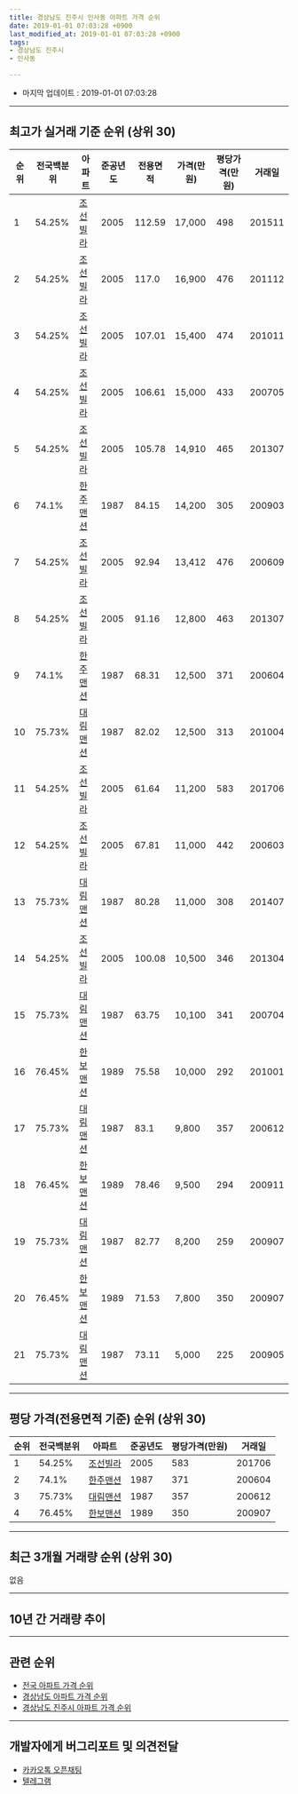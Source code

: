 ```yaml
---
title: 경상남도 진주시 인사동 아파트 가격 순위
date: 2019-01-01 07:03:28 +0900
last_modified_at: 2019-01-01 07:03:28 +0900
tags:
- 경상남도 진주시
- 인사동

---
```


* 마지막 업데이트 : 2019-01-01 07:03:28

---

## 최고가 실거래 기준 순위 (상위 30)


|순위|전국백분위|아파트|준공년도|전용면적|가격(만원)|평당가격(만원)|거래일|
|---|---|---|---|---|---|---|---|
|1|54.25%|[조선빌라](https://search.naver.com/search.naver?query=%EA%B2%BD%EC%83%81%EB%82%A8%EB%8F%84+%EC%A7%84%EC%A3%BC%EC%8B%9C+%EC%9D%B8%EC%82%AC%EB%8F%99+%EC%A1%B0%EC%84%A0%EB%B9%8C%EB%9D%BC)|2005|112.59|17,000|498|201511|
|2|54.25%|[조선빌라](https://search.naver.com/search.naver?query=%EA%B2%BD%EC%83%81%EB%82%A8%EB%8F%84+%EC%A7%84%EC%A3%BC%EC%8B%9C+%EC%9D%B8%EC%82%AC%EB%8F%99+%EC%A1%B0%EC%84%A0%EB%B9%8C%EB%9D%BC)|2005|117.0|16,900|476|201112|
|3|54.25%|[조선빌라](https://search.naver.com/search.naver?query=%EA%B2%BD%EC%83%81%EB%82%A8%EB%8F%84+%EC%A7%84%EC%A3%BC%EC%8B%9C+%EC%9D%B8%EC%82%AC%EB%8F%99+%EC%A1%B0%EC%84%A0%EB%B9%8C%EB%9D%BC)|2005|107.01|15,400|474|201011|
|4|54.25%|[조선빌라](https://search.naver.com/search.naver?query=%EA%B2%BD%EC%83%81%EB%82%A8%EB%8F%84+%EC%A7%84%EC%A3%BC%EC%8B%9C+%EC%9D%B8%EC%82%AC%EB%8F%99+%EC%A1%B0%EC%84%A0%EB%B9%8C%EB%9D%BC)|2005|106.61|15,000|433|200705|
|5|54.25%|[조선빌라](https://search.naver.com/search.naver?query=%EA%B2%BD%EC%83%81%EB%82%A8%EB%8F%84+%EC%A7%84%EC%A3%BC%EC%8B%9C+%EC%9D%B8%EC%82%AC%EB%8F%99+%EC%A1%B0%EC%84%A0%EB%B9%8C%EB%9D%BC)|2005|105.78|14,910|465|201307|
|6|74.1%|[한주맨션](https://search.naver.com/search.naver?query=%EA%B2%BD%EC%83%81%EB%82%A8%EB%8F%84+%EC%A7%84%EC%A3%BC%EC%8B%9C+%EC%9D%B8%EC%82%AC%EB%8F%99+%ED%95%9C%EC%A3%BC%EB%A7%A8%EC%85%98)|1987|84.15|14,200|305|200903|
|7|54.25%|[조선빌라](https://search.naver.com/search.naver?query=%EA%B2%BD%EC%83%81%EB%82%A8%EB%8F%84+%EC%A7%84%EC%A3%BC%EC%8B%9C+%EC%9D%B8%EC%82%AC%EB%8F%99+%EC%A1%B0%EC%84%A0%EB%B9%8C%EB%9D%BC)|2005|92.94|13,412|476|200609|
|8|54.25%|[조선빌라](https://search.naver.com/search.naver?query=%EA%B2%BD%EC%83%81%EB%82%A8%EB%8F%84+%EC%A7%84%EC%A3%BC%EC%8B%9C+%EC%9D%B8%EC%82%AC%EB%8F%99+%EC%A1%B0%EC%84%A0%EB%B9%8C%EB%9D%BC)|2005|91.16|12,800|463|201307|
|9|74.1%|[한주맨션](https://search.naver.com/search.naver?query=%EA%B2%BD%EC%83%81%EB%82%A8%EB%8F%84+%EC%A7%84%EC%A3%BC%EC%8B%9C+%EC%9D%B8%EC%82%AC%EB%8F%99+%ED%95%9C%EC%A3%BC%EB%A7%A8%EC%85%98)|1987|68.31|12,500|371|200604|
|10|75.73%|[대림맨션](https://search.naver.com/search.naver?query=%EA%B2%BD%EC%83%81%EB%82%A8%EB%8F%84+%EC%A7%84%EC%A3%BC%EC%8B%9C+%EC%9D%B8%EC%82%AC%EB%8F%99+%EB%8C%80%EB%A6%BC%EB%A7%A8%EC%85%98)|1987|82.02|12,500|313|201004|
|11|54.25%|[조선빌라](https://search.naver.com/search.naver?query=%EA%B2%BD%EC%83%81%EB%82%A8%EB%8F%84+%EC%A7%84%EC%A3%BC%EC%8B%9C+%EC%9D%B8%EC%82%AC%EB%8F%99+%EC%A1%B0%EC%84%A0%EB%B9%8C%EB%9D%BC)|2005|61.64|11,200|583|201706|
|12|54.25%|[조선빌라](https://search.naver.com/search.naver?query=%EA%B2%BD%EC%83%81%EB%82%A8%EB%8F%84+%EC%A7%84%EC%A3%BC%EC%8B%9C+%EC%9D%B8%EC%82%AC%EB%8F%99+%EC%A1%B0%EC%84%A0%EB%B9%8C%EB%9D%BC)|2005|67.81|11,000|442|200603|
|13|75.73%|[대림맨션](https://search.naver.com/search.naver?query=%EA%B2%BD%EC%83%81%EB%82%A8%EB%8F%84+%EC%A7%84%EC%A3%BC%EC%8B%9C+%EC%9D%B8%EC%82%AC%EB%8F%99+%EB%8C%80%EB%A6%BC%EB%A7%A8%EC%85%98)|1987|80.28|11,000|308|201407|
|14|54.25%|[조선빌라](https://search.naver.com/search.naver?query=%EA%B2%BD%EC%83%81%EB%82%A8%EB%8F%84+%EC%A7%84%EC%A3%BC%EC%8B%9C+%EC%9D%B8%EC%82%AC%EB%8F%99+%EC%A1%B0%EC%84%A0%EB%B9%8C%EB%9D%BC)|2005|100.08|10,500|346|201304|
|15|75.73%|[대림맨션](https://search.naver.com/search.naver?query=%EA%B2%BD%EC%83%81%EB%82%A8%EB%8F%84+%EC%A7%84%EC%A3%BC%EC%8B%9C+%EC%9D%B8%EC%82%AC%EB%8F%99+%EB%8C%80%EB%A6%BC%EB%A7%A8%EC%85%98)|1987|63.75|10,100|341|200704|
|16|76.45%|[한보맨션](https://search.naver.com/search.naver?query=%EA%B2%BD%EC%83%81%EB%82%A8%EB%8F%84+%EC%A7%84%EC%A3%BC%EC%8B%9C+%EC%9D%B8%EC%82%AC%EB%8F%99+%ED%95%9C%EB%B3%B4%EB%A7%A8%EC%85%98)|1989|75.58|10,000|292|201001|
|17|75.73%|[대림맨션](https://search.naver.com/search.naver?query=%EA%B2%BD%EC%83%81%EB%82%A8%EB%8F%84+%EC%A7%84%EC%A3%BC%EC%8B%9C+%EC%9D%B8%EC%82%AC%EB%8F%99+%EB%8C%80%EB%A6%BC%EB%A7%A8%EC%85%98)|1987|83.1|9,800|357|200612|
|18|76.45%|[한보맨션](https://search.naver.com/search.naver?query=%EA%B2%BD%EC%83%81%EB%82%A8%EB%8F%84+%EC%A7%84%EC%A3%BC%EC%8B%9C+%EC%9D%B8%EC%82%AC%EB%8F%99+%ED%95%9C%EB%B3%B4%EB%A7%A8%EC%85%98)|1989|78.46|9,500|294|200911|
|19|75.73%|[대림맨션](https://search.naver.com/search.naver?query=%EA%B2%BD%EC%83%81%EB%82%A8%EB%8F%84+%EC%A7%84%EC%A3%BC%EC%8B%9C+%EC%9D%B8%EC%82%AC%EB%8F%99+%EB%8C%80%EB%A6%BC%EB%A7%A8%EC%85%98)|1987|82.77|8,200|259|200907|
|20|76.45%|[한보맨션](https://search.naver.com/search.naver?query=%EA%B2%BD%EC%83%81%EB%82%A8%EB%8F%84+%EC%A7%84%EC%A3%BC%EC%8B%9C+%EC%9D%B8%EC%82%AC%EB%8F%99+%ED%95%9C%EB%B3%B4%EB%A7%A8%EC%85%98)|1989|71.53|7,800|350|200907|
|21|75.73%|[대림맨션](https://search.naver.com/search.naver?query=%EA%B2%BD%EC%83%81%EB%82%A8%EB%8F%84+%EC%A7%84%EC%A3%BC%EC%8B%9C+%EC%9D%B8%EC%82%AC%EB%8F%99+%EB%8C%80%EB%A6%BC%EB%A7%A8%EC%85%98)|1987|73.11|5,000|225|200905|


---

## 평당 가격(전용면적 기준) 순위 (상위 30)


|순위|전국백분위|아파트|준공년도|평당가격(만원)|거래일|
|---|---|---|---|---|---|
|1|54.25%|[조선빌라](https://search.naver.com/search.naver?query=%EA%B2%BD%EC%83%81%EB%82%A8%EB%8F%84+%EC%A7%84%EC%A3%BC%EC%8B%9C+%EC%9D%B8%EC%82%AC%EB%8F%99+%EC%A1%B0%EC%84%A0%EB%B9%8C%EB%9D%BC)|2005|583|201706|
|2|74.1%|[한주맨션](https://search.naver.com/search.naver?query=%EA%B2%BD%EC%83%81%EB%82%A8%EB%8F%84+%EC%A7%84%EC%A3%BC%EC%8B%9C+%EC%9D%B8%EC%82%AC%EB%8F%99+%ED%95%9C%EC%A3%BC%EB%A7%A8%EC%85%98)|1987|371|200604|
|3|75.73%|[대림맨션](https://search.naver.com/search.naver?query=%EA%B2%BD%EC%83%81%EB%82%A8%EB%8F%84+%EC%A7%84%EC%A3%BC%EC%8B%9C+%EC%9D%B8%EC%82%AC%EB%8F%99+%EB%8C%80%EB%A6%BC%EB%A7%A8%EC%85%98)|1987|357|200612|
|4|76.45%|[한보맨션](https://search.naver.com/search.naver?query=%EA%B2%BD%EC%83%81%EB%82%A8%EB%8F%84+%EC%A7%84%EC%A3%BC%EC%8B%9C+%EC%9D%B8%EC%82%AC%EB%8F%99+%ED%95%9C%EB%B3%B4%EB%A7%A8%EC%85%98)|1989|350|200907|


---

## 최근 3개월 거래량 순위 (상위 30)

없음

---

## 10년 간 거래량 추이


<div style="width:100%;">
    <canvas id="deal_progress" height="250"></canvas>
</div>

<script>
new Chart(document.getElementById("deal_progress"), {
    type: 'line',
    data: {
        labels: ['200901','200902','200903','200904','200905','200906','200907','200908','200909','200910','200911','200912','201001','201002','201003','201004','201005','201006','201007','201008','201009','201010','201011','201012','201101','201102','201103','201104','201105','201106','201107','201108','201109','201110','201111','201112','201201','201202','201203','201204','201205','201206','201207','201208','201209','201210','201211','201212','201301','201302','201303','201304','201305','201306','201307','201308','201309','201310','201311','201312','201401','201402','201403','201404','201405','201406','201407','201408','201409','201410','201411','201412','201501','201502','201503','201504','201505','201506','201507','201508','201509','201510','201511','201512','201601','201602','201603','201604','201605','201606','201607','201608','201609','201610','201611','201612','201701','201702','201703','201704','201705','201706','201707','201708','201709','201710','201711','201712','201801','201802','201803','201804','201805','201806','201807','201808','201809','201810','201811','201812','201901'],
        datasets: [{
            label: '실거래 수',
            pointRadius: 1,
            data: [0, 0, 1, 1, 2, 0, 2, 0, 1, 0, 1, 0, 1, 0, 2, 1, 0, 0, 1, 0, 0, 0, 1, 0, 1, 0, 1, 1, 0, 0, 0, 1, 0, 0, 0, 1, 0, 0, 0, 1, 1, 0, 1, 1, 0, 1, 0, 0, 1, 0, 1, 1, 0, 1, 2, 0, 0, 0, 1, 0, 0, 0, 0, 0, 2, 0, 1, 0, 0, 0, 1, 0, 0, 0, 1, 0, 0, 0, 1, 0, 0, 0, 2, 0, 0, 0, 1, 0, 0, 0, 0, 0, 0, 2, 0, 0, 0, 1, 0, 0, 0, 2, 0, 2, 0, 0, 0, 1, 1, 0, 1, 0, 2, 0, 1, 1, 1, 0, 0, 0, 0],
            borderColor: "rgba(255, 201, 14, 1)",
            backgroundColor: "rgba(255, 201, 14, 0.5)",
            fill: true,
        }]
    },
    options: {
        responsive: true,
        title: {
            display: true,
            text: '10년간 거래량 추이'
        },
        tooltips: {
            mode: 'index',
            intersect: false,
        },
        hover: {
            mode: 'nearest',
            intersect: true
        },
        scales: {
            xAxes: [{
                display: true,
                scaleLabel: {
                    display: true,
                    labelString: '년/월'
                }
            }],
            yAxes: [{
                display: true,
                ticks: {
                    suggestedMin: 0,
                },
                scaleLabel: {
                    display: true,
                    labelString: '실거래 수'
                }
            }]
        }
    }
});

</script>


---

## 관련 순위

- [전국 아파트 가격 순위](https://inasie.github.io/apt-ranking/전국)
- [경상남도 아파트 가격 순위](https://inasie.github.io/apt-ranking/경상남도)
- [경상남도 진주시 아파트 가격 순위](https://inasie.github.io/apt-ranking/경상남도-진주시)


---

## 개발자에게 버그리포트 및 의견전달

- [카카오톡 오픈채팅](https://open.kakao.com/o/gLJUAP4)
- [텔레그램](https://t.me/inasie)

